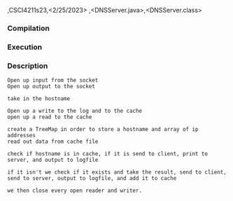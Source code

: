 <Owen Swearingen>,CSCI4211s23,<2/25/2023>
<JAVA>,<DNSServer.java>,<DNSServer.class>

### Compilation

### Execution

### Description
    Open up input from the socket
    Open up output to the socket

    take in the hostname

    Open up a write to the log and to the cache
    open up a read to the cache 

    create a TreeMap in order to store a hostname and array of ip addresses
    read out data from cache file

    check if hostname is in cache, if it is send to client, print to server, and output to logfile

    if it isn't we check if it exists and take the result, send to client, send to server, output to logfile, and add it to cache

    we then close every open reader and writer.